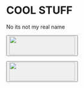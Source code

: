 # COOL STUFF
No its not my real name

<a href="https://t.me/leaksurmom"> <button name="telegram" ><img src="https://ar.toneden.io/26034855/512a7f06-d404-4653-9981-ae3e6166e939" width="175" height="50"/></button> </a>

<a href="https://discord.gg/K3xfWqgQEW"> <button name="discord" ><img src="https://griffinandgargoyle.com/wp-content/uploads/2021/09/join-our-discord.png" width="175" height="50"/></button> </a>

